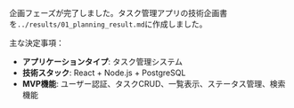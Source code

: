 企画フェーズが完了しました。タスク管理アプリの技術企画書を`../results/01_planning_result.md`に作成しました。

主な決定事項：
- **アプリケーションタイプ**: タスク管理システム
- **技術スタック**: React + Node.js + PostgreSQL
- **MVP機能**: ユーザー認証、タスクCRUD、一覧表示、ステータス管理、検索機能
